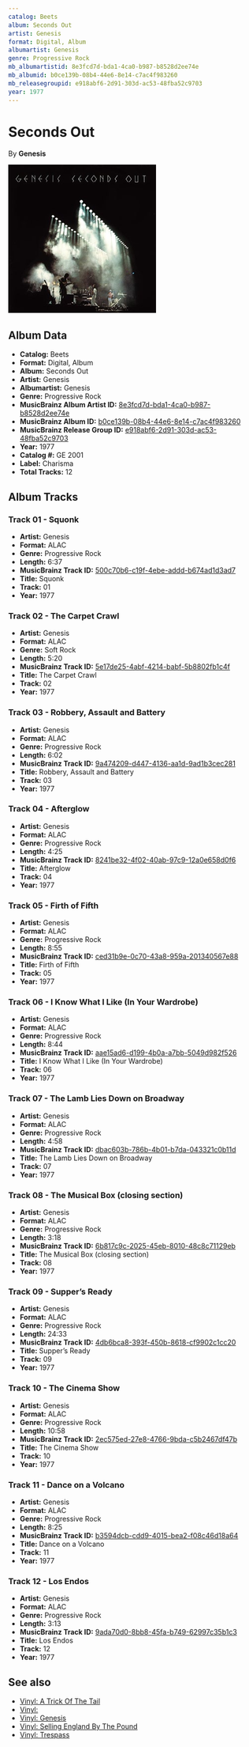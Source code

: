 ```yaml
---
catalog: Beets
album: Seconds Out
artist: Genesis
format: Digital, Album
albumartist: Genesis
genre: Progressive Rock
mb_albumartistid: 8e3fcd7d-bda1-4ca0-b987-b8528d2ee74e
mb_albumid: b0ce139b-08b4-44e6-8e14-c7ac4f983260
mb_releasegroupid: e918abf6-2d91-303d-ac53-48fba52c9703
year: 1977
---
```


# Seconds Out

By **Genesis**

![](../../assets/beetscovers/Genesis-Seconds_Out.jpg)

## Album Data

- **Catalog:** Beets
- **Format:** Digital, Album
- **Album:** Seconds Out
- **Artist:** Genesis
- **Albumartist:** Genesis
- **Genre:** Progressive Rock
- **MusicBrainz Album Artist ID:** [8e3fcd7d-bda1-4ca0-b987-b8528d2ee74e](https://musicbrainz.org/artist/8e3fcd7d-bda1-4ca0-b987-b8528d2ee74e)
- **MusicBrainz Album ID:** [b0ce139b-08b4-44e6-8e14-c7ac4f983260](https://musicbrainz.org/release/b0ce139b-08b4-44e6-8e14-c7ac4f983260)
- **MusicBrainz Release Group ID:** [e918abf6-2d91-303d-ac53-48fba52c9703](https://musicbrainz.org/release-group/e918abf6-2d91-303d-ac53-48fba52c9703)
- **Year:** 1977
- **Catalog #:** GE 2001
- **Label:** Charisma
- **Total Tracks:** 12

## Album Tracks

### Track 01 - Squonk

- **Artist:** Genesis
- **Format:** ALAC
- **Genre:** Progressive Rock
- **Length:** 6:37
- **MusicBrainz Track ID:** [500c70b6-c19f-4ebe-addd-b674ad1d3ad7](https://musicbrainz.org/recording/500c70b6-c19f-4ebe-addd-b674ad1d3ad7)
- **Title:** Squonk
- **Track:** 01
- **Year:** 1977

### Track 02 - The Carpet Crawl

- **Artist:** Genesis
- **Format:** ALAC
- **Genre:** Soft Rock
- **Length:** 5:20
- **MusicBrainz Track ID:** [5e17de25-4abf-4214-babf-5b8802fb1c4f](https://musicbrainz.org/recording/5e17de25-4abf-4214-babf-5b8802fb1c4f)
- **Title:** The Carpet Crawl
- **Track:** 02
- **Year:** 1977

### Track 03 - Robbery, Assault and Battery

- **Artist:** Genesis
- **Format:** ALAC
- **Genre:** Progressive Rock
- **Length:** 6:02
- **MusicBrainz Track ID:** [9a474209-d447-4136-aa1d-9ad1b3cec281](https://musicbrainz.org/recording/9a474209-d447-4136-aa1d-9ad1b3cec281)
- **Title:** Robbery, Assault and Battery
- **Track:** 03
- **Year:** 1977

### Track 04 - Afterglow

- **Artist:** Genesis
- **Format:** ALAC
- **Genre:** Progressive Rock
- **Length:** 4:25
- **MusicBrainz Track ID:** [8241be32-4f02-40ab-97c9-12a0e658d0f6](https://musicbrainz.org/recording/8241be32-4f02-40ab-97c9-12a0e658d0f6)
- **Title:** Afterglow
- **Track:** 04
- **Year:** 1977

### Track 05 - Firth of Fifth

- **Artist:** Genesis
- **Format:** ALAC
- **Genre:** Progressive Rock
- **Length:** 8:55
- **MusicBrainz Track ID:** [ced31b9e-0c70-43a8-959a-201340567e88](https://musicbrainz.org/recording/ced31b9e-0c70-43a8-959a-201340567e88)
- **Title:** Firth of Fifth
- **Track:** 05
- **Year:** 1977

### Track 06 - I Know What I Like (In Your Wardrobe)

- **Artist:** Genesis
- **Format:** ALAC
- **Genre:** Progressive Rock
- **Length:** 8:44
- **MusicBrainz Track ID:** [aae15ad6-d199-4b0a-a7bb-5049d982f526](https://musicbrainz.org/recording/aae15ad6-d199-4b0a-a7bb-5049d982f526)
- **Title:** I Know What I Like (In Your Wardrobe)
- **Track:** 06
- **Year:** 1977

### Track 07 - The Lamb Lies Down on Broadway

- **Artist:** Genesis
- **Format:** ALAC
- **Genre:** Progressive Rock
- **Length:** 4:58
- **MusicBrainz Track ID:** [dbac603b-786b-4b01-b7da-043321c0b11d](https://musicbrainz.org/recording/dbac603b-786b-4b01-b7da-043321c0b11d)
- **Title:** The Lamb Lies Down on Broadway
- **Track:** 07
- **Year:** 1977

### Track 08 - The Musical Box (closing section)

- **Artist:** Genesis
- **Format:** ALAC
- **Genre:** Progressive Rock
- **Length:** 3:18
- **MusicBrainz Track ID:** [6b817c9c-2025-45eb-8010-48c8c71129eb](https://musicbrainz.org/recording/6b817c9c-2025-45eb-8010-48c8c71129eb)
- **Title:** The Musical Box (closing section)
- **Track:** 08
- **Year:** 1977

### Track 09 - Supper’s Ready

- **Artist:** Genesis
- **Format:** ALAC
- **Genre:** Progressive Rock
- **Length:** 24:33
- **MusicBrainz Track ID:** [4db6bca8-393f-450b-8618-cf9902c1cc20](https://musicbrainz.org/recording/4db6bca8-393f-450b-8618-cf9902c1cc20)
- **Title:** Supper’s Ready
- **Track:** 09
- **Year:** 1977

### Track 10 - The Cinema Show

- **Artist:** Genesis
- **Format:** ALAC
- **Genre:** Progressive Rock
- **Length:** 10:58
- **MusicBrainz Track ID:** [2ec575ed-27e8-4766-9bda-c5b2467df47b](https://musicbrainz.org/recording/2ec575ed-27e8-4766-9bda-c5b2467df47b)
- **Title:** The Cinema Show
- **Track:** 10
- **Year:** 1977

### Track 11 - Dance on a Volcano

- **Artist:** Genesis
- **Format:** ALAC
- **Genre:** Progressive Rock
- **Length:** 8:25
- **MusicBrainz Track ID:** [b3594dcb-cdd9-4015-bea2-f08c46d18a64](https://musicbrainz.org/recording/b3594dcb-cdd9-4015-bea2-f08c46d18a64)
- **Title:** Dance on a Volcano
- **Track:** 11
- **Year:** 1977

### Track 12 - Los Endos

- **Artist:** Genesis
- **Format:** ALAC
- **Genre:** Progressive Rock
- **Length:** 3:13
- **MusicBrainz Track ID:** [9ada70d0-8bb8-45fa-b749-62997c35b1c3](https://musicbrainz.org/recording/9ada70d0-8bb8-45fa-b749-62997c35b1c3)
- **Title:** Los Endos
- **Track:** 12
- **Year:** 1977


## See also

- [Vinyl: A Trick Of The Tail](../../Vinyl/Genesis/A_Trick_Of_The_Tail.md)
- [Vinyl: ](../../Vinyl/Genesis/Genesis_index.md)
- [Vinyl: Genesis](../../Vinyl/Genesis/Genesis.md)
- [Vinyl: Selling England By The Pound](../../Vinyl/Genesis/Selling_England_By_The_Pound.md)
- [Vinyl: Trespass](../../Vinyl/Genesis/Trespass.md)

